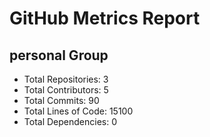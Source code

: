 # GitHub Metrics Report

## personal Group

- Total Repositories: 3
- Total Contributors: 5
- Total Commits: 90
- Total Lines of Code: 15100
- Total Dependencies: 0

